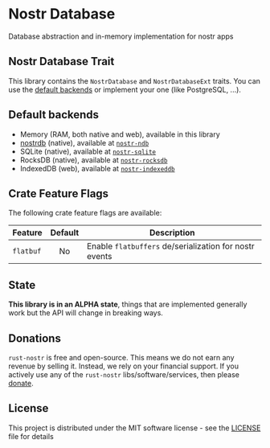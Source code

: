 # Nostr Database

Database abstraction and in-memory implementation for nostr apps

## Nostr Database Trait

This library contains the `NostrDatabase` and `NostrDatabaseExt` traits. You can use the [default backends](#default-backends) or implement your one (like PostgreSQL, ...).

## Default backends

* Memory (RAM, both native and web), available in this library
* [nostrdb](https://github.com/damus-io/nostrdb) (native), available at [`nostr-ndb`](https://crates.io/crates/nostr-ndb)
* SQLite (native), available at [`nostr-sqlite`](https://crates.io/crates/nostr-sqlite)
* RocksDB (native), available at [`nostr-rocksdb`](https://crates.io/crates/nostr-rocksdb)
* IndexedDB (web), available at [`nostr-indexeddb`](https://crates.io/crates/nostr-indexeddb)

## Crate Feature Flags

The following crate feature flags are available:

| Feature   | Default | Description                                            |
|-----------|:-------:|--------------------------------------------------------|
| `flatbuf` |   No    | Enable `flatbuffers` de/serialization for nostr events |

## State

**This library is in an ALPHA state**, things that are implemented generally work but the API will change in breaking ways.

## Donations

`rust-nostr` is free and open-source. This means we do not earn any revenue by selling it. Instead, we rely on your financial support. If you actively use any of the `rust-nostr` libs/software/services, then please [donate](https://rust-nostr.org/donate).

## License

This project is distributed under the MIT software license - see the [LICENSE](../../LICENSE) file for details

